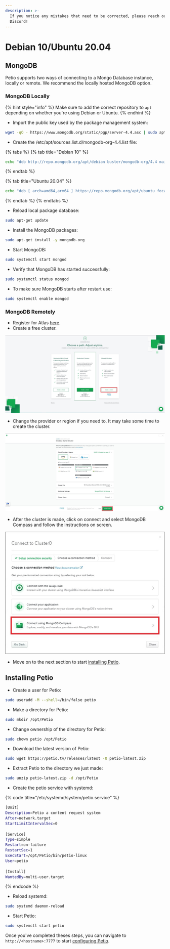 ```yaml
---
description: >-
  If you notice any mistakes that need to be corrected, please reach out on
  Discord!
---
```


# Debian 10/Ubuntu 20.04

## MongoDB

Petio supports two ways of connecting to a Mongo Database instance, locally or remote. We recommend the locally hosted MongoDB option.

### **MongoDB Locally**

{% hint style="info" %}
Make sure to add the correct repository to `apt` depending on whether you're using Debian or Ubuntu.
{% endhint %}

* Import the public key used by the package management system:

```bash
wget -qO - https://www.mongodb.org/static/pgp/server-4.4.asc | sudo apt-key add -
```

* Create the /etc/apt/sources.list.d/mongodb-org-4.4.list file:

{% tabs %}
{% tab title="Debian 10" %}
```bash
echo "deb http://repo.mongodb.org/apt/debian buster/mongodb-org/4.4 main" | sudo tee /etc/apt/sources.list.d/mongodb-org-4.4.list
```
{% endtab %}

{% tab title="Ubuntu 20.04" %}
```bash
echo "deb [ arch=amd64,arm64 ] https://repo.mongodb.org/apt/ubuntu focal/mongodb-org/4.4 multiverse" | sudo tee /etc/apt/sources.list.d/mongodb-org-4.4.list
```
{% endtab %}
{% endtabs %}

* Reload local package database:

```bash
sudo apt-get update
```

* Install the MongoDB packages:

```bash
sudo apt-get install -y mongodb-org
```

* Start MongoDB:

```bash
sudo systemctl start mongod
```

* Verify that MongoDB has started successfully:

```bash
sudo systemctl status mongod
```

* To make sure MongoDB starts after restart use:

```bash
sudo systemctl enable mongod
```

### 

### MongoDB Remotely

* Register for Atlas [here](https://www.mongodb.com/cloud/atlas/register).
* Create a free cluster.

![](../../.gitbook/assets/remote_mongodb_cluster.jpg)

* Change the provider or region if you need to. It may take some time to create the cluster.

![](../../.gitbook/assets/remote_mongodb_server_region.jpg)

* After the cluster is made, click on connect and select MongoDB Compass and follow the instructions on screen.

![](../../.gitbook/assets/remote_mongodb_compass.jpg)

* Move on to the next section to start [installing Petio](debian-ubuntu.md#installing-petio).

## Installing Petio

* Create a user for Petio:

```bash
sudo useradd -M --shell=/bin/false petio
```

* Make a directory for Petio:

```bash
sudo mkdir /opt/Petio
```

* Change ownership of the directory for Petio:

```bash
sudo chown petio /opt/Petio
```

* Download the latest version of Petio:

```bash
sudo wget https://petio.tv/releases/latest -O petio-latest.zip
```

* Extract Petio to the directory we just made:

```bash
sudo unzip petio-latest.zip -d /opt/Petio
```

* Create the petio service with systemd:

{% code title="/etc/systemd/system/petio.service" %}
```bash
[Unit]
Description=Petio a content request system
After=network.target
StartLimitIntervalSec=0

[Service]
Type=simple
Restart=on-failure
RestartSec=1
ExecStart=/opt/Petio/bin/petio-linux
User=petio

[Install]
WantedBy=multi-user.target
```
{% endcode %}

* Reload systemd:

```bash
sudo systemd daemon-reload
```

* Start Petio:

```bash
sudo systemctl start petio
```

Once you've completed theses steps, you can navigate to `http://<hostname>:7777` to start [configuring Petio](../../configuration/first-time-setup.md).


